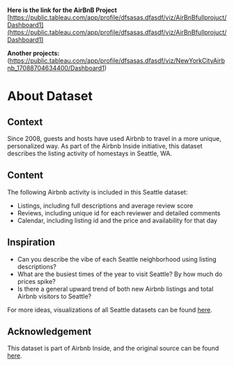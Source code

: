 **Here is the link for the AirBnB Project**
[https://public.tableau.com/app/profile/dfsasas.dfasdf/viz/AirBnBfullprojuct/Dashboard1](https://public.tableau.com/app/profile/dfsasas.dfasdf/viz/AirBnBfullprojuct/Dashboard1)

**Another projects:** (https://public.tableau.com/app/profile/dfsasas.dfasdf/viz/NewYorkCityAirbnb_17088704634400/Dashboard1) 
# About Dataset

## Context
Since 2008, guests and hosts have used Airbnb to travel in a more unique, personalized way. As part of the Airbnb Inside initiative, this dataset describes the listing activity of homestays in Seattle, WA.

## Content
The following Airbnb activity is included in this Seattle dataset:
- Listings, including full descriptions and average review score
- Reviews, including unique id for each reviewer and detailed comments
- Calendar, including listing id and the price and availability for that day

## Inspiration
- Can you describe the vibe of each Seattle neighborhood using listing descriptions?
- What are the busiest times of the year to visit Seattle? By how much do prices spike?
- Is there a general upward trend of both new Airbnb listings and total Airbnb visitors to Seattle?

For more ideas, visualizations of all Seattle datasets can be found [here](https://www.kaggle.com/airbnb/seattle).

## Acknowledgement
This dataset is part of Airbnb Inside, and the original source can be found [here](https://www.kaggle.com/airbnb/seattle).

